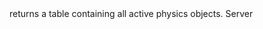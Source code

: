 <function name="GetActiveObjects" parent="IPhysicsEnvironment" type="classfunc">
	<description>
		returns a table containing all active physics objects.
	</description>
	<realm>Server</realm>
	<args>
	</args>
	<rets>
		<ret name="" type="table"></ret>
	</rets>
</function>